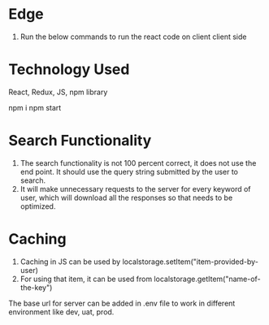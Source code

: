 # Edge 
1. Run the below commands to run the react code on client client side 

# Technology Used 
React, Redux, JS, npm library

npm i 
npm start

# Search Functionality
1. The search functionality is not 100 percent correct, it does not use the end point. It should use the query string submitted by the user to search.
2. It will make unnecessary requests to the server for every keyword of user, which will download all the responses so that needs to be optimized.

# Caching
1. Caching in JS can be used by localstorage.setItem("item-provided-by-user)
2. For using that item, it can be used from localstorage.getItem("name-of-the-key")

The base url for server can be added in .env file to work in different environment like dev, uat, prod.

